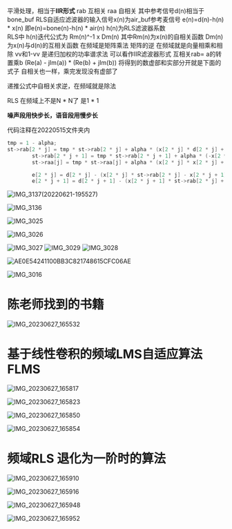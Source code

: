 
平滑处理，相当于**IIR形式** rab 互相关 raa 自相关 其中参考信号d(n)相当于bone_buf
RLS自适应滤波器的输入信号x(n)为air_buf参考麦信号 e(n)=d(n)-h(n) * x(n)  即e(n)=bone(n)-h(n) * air(n)  h(n)为RLS滤波器系数   
RLS中 h(n)迭代公式为 Rm(n)^-1 x Dm(n) 其中Rm(n)为x(n)的自相关函数 Dm(n)为x(n)与d(n)的互相关函数 
在频域是矩阵乘法 矩阵的逆 在频域就是向量相乘和相除 
vv和1-vv 是递归加权的功率谱求法 可以看作IIR滤波器形式
互相关rab= a的转置乘b (Re(a) - jIm(a)) * (Re(b) + jIm(b)) 将得到的数虚部和实部分开就是下面的式子 自相关也一样，乘完发现没有虚部了   

递推公式中自相关求逆，在频域就是除法

RLS 在频域上不是N * N了 是1 * 1

**噪声段用快步长，语音段用慢步长**

代码注释在20220515文件夹内

```c
tmp = 1 - alpha;
st->rab[2 * j] = tmp * st->rab[2 * j] + alpha * (x[2 * j] * d[2 * j] + x[2 * j + 1] * d[2 * j + 1]);
		st->rab[2 * j + 1] = tmp * st->rab[2 * j + 1] + alpha * (-x[2 * j + 1] * d[2 * j] + x[2 * j] * d[2 * j + 1]);
		st->raa[j] = tmp * st->raa[j] + alpha * (x[2 * j] * x[2 * j] + x[2 * j + 1] * x[2 * j + 1]);

		e[2 * j] = d[2 * j] - (x[2 * j] * st->rab[2 * j] - x[2 * j + 1] * st->rab[2 * j + 1]) / st->raa[j];   // e = d - 互相关*x/自相关
		e[2 * j + 1] = d[2 * j + 1] - (x[2 * j + 1] * st->rab[2 * j] + x[2 * j] * st->rab[2 * j + 1]) / st->raa[j];
```

![IMG_3137(20220621-195527)](https://raw.githubusercontent.com/andyye1999/image-hosting/master/20220524/IMG_3137(20220621-195527).3f8ibl5jf120.webp)


![IMG_3136](https://raw.githubusercontent.com/andyye1999/image-hosting/master/20220524/IMG_3136.4h06ez76mx0.webp)


![IMG_3025](https://raw.githubusercontent.com/andyye1999/image-hosting/master/20220524/IMG_3025.72t7ux5sarg0.webp)



![IMG_3026](https://raw.githubusercontent.com/andyye1999/image-hosting/master/20220524/IMG_3026.1ptp2u0i8ds0.webp)


![IMG_3027](https://raw.githubusercontent.com/andyye1999/image-hosting/master/20220524/IMG_3027.48cglv2c9ci0.webp)
![IMG_3029](https://raw.githubusercontent.com/andyye1999/image-hosting/master/20220524/IMG_3029.3x7t7f4cxdi0.webp)
![IMG_3028](https://raw.githubusercontent.com/andyye1999/image-hosting/master/20220524/IMG_3028.3fqtmw8xnfg0.webp)

![AE0E54241100BB3C821748615CFC06AE](https://cdn.staticaly.com/gh/andyye1999/image-hosting@master/20221029/AE0E54241100BB3C821748615CFC06AE.7d1v8hyup5c0.webp)


![IMG_3016](https://raw.githubusercontent.com/andyye1999/image-hosting/master/20220524/IMG_3016.6gesqckjen80.webp)


# 陈老师找到的书籍


![IMG_20230627_165532](https://cdn.staticaly.com/gh/andyye1999/picx-images-hosting@master/20230627/IMG_20230627_165532.vajk3svv4ao.webp)


# 基于线性卷积的频域LMS自适应算法 FLMS

![IMG_20230627_165817](https://cdn.staticaly.com/gh/andyye1999/picx-images-hosting@master/20230627/IMG_20230627_165817.69bhbquku600.webp)


![IMG_20230627_165823](https://cdn.staticaly.com/gh/andyye1999/picx-images-hosting@master/20230627/IMG_20230627_165823.67vl9m9s7eo0.webp)


![IMG_20230627_165850](https://cdn.staticaly.com/gh/andyye1999/picx-images-hosting@master/20230627/IMG_20230627_165850.5k4byt4yy340.webp)


![IMG_20230627_165854](https://cdn.staticaly.com/gh/andyye1999/picx-images-hosting@master/20230627/IMG_20230627_165854.10axgfm7hc1c.webp)

# 频域RLS 退化为一阶时的算法

![IMG_20230627_165910](https://cdn.staticaly.com/gh/andyye1999/picx-images-hosting@master/20230627/IMG_20230627_165910.6d9kc1c1a1c0.webp)


![IMG_20230627_165916](https://cdn.staticaly.com/gh/andyye1999/picx-images-hosting@master/20230627/IMG_20230627_165916.wsp58x62m34.webp)


![IMG_20230627_165948](https://cdn.staticaly.com/gh/andyye1999/picx-images-hosting@master/20230627/IMG_20230627_165948.5qlowytz2w80.webp)



![IMG_20230627_165952](https://cdn.staticaly.com/gh/andyye1999/picx-images-hosting@master/20230627/IMG_20230627_165952.4wl5bysxwya0.webp)